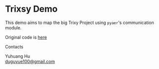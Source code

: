 Trixsy Demo
===========

This demo aims to map the big Trixy Project using `pyaer`'s communication module.

Original code is [here](https://github.com/SensorsINI/joker-network)

Contacts

Yuhuang Hu  
duguyue100@gmail.com

